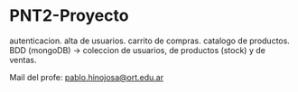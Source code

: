 # PNT2-Proyecto
autenticacion. 
alta de usuarios.
carrito de compras.
catalogo de productos.
BDD (mongoDB) -> coleccion de usuarios, de productos (stock) y de ventas.

Mail del profe: pablo.hinojosa@ort.edu.ar

